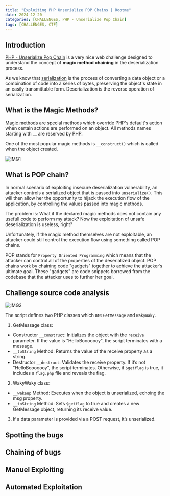 ```yaml
---
title: "Exploiting PHP Unserialize POP Chains | Rootme"
date: 2024-12-20
categories: [CHALLENGES, PHP - Unserialize Pop Chain]
tags: [CHALLENGES, CTF] 
---
```

## Introduction
[PHP - Unserialize Pop Chain](https://www.root-me.org/en/Challenges/Web-Server/PHP-Unserialize-Pop-Chain)  is a very nice web challenge designed to understand the concept of **magic method chaining** in the deserialization process.

As we know that [serialization](https://hazelcast.com/foundations/distributed-computing/serialization/) is the process of converting a data object or a combination of code into a series of bytes, preserving the object's state in an easily transmittable form. Deserialization is the reverse operation of serialization.

## What is the Magic Methods?
[Magic methods](https://www.php.net/manual/en/language.oop5.magic.php) are special methods which override PHP's default's action when certain actions are performed on an object. All methods names starting with __ are reserved by PHP.

One of the most popular magic methods is `__construct()` which is called when the object created. 

![IMG1](https://github.com/user-attachments/assets/5b91a228-bcdd-4b05-b29a-095970437807)

## What is POP chain? 
In normal scenario of exploiting insecure deserialization vulnerability, an attacker controls a serialized object that is passed into `unserialize()`. This will then allow her the opportunity to hijack the execution flow of the application, by controlling the values passed into magic methods.

The problem is: What if the declared magic methods does not contain any usefull code to perform my attack?
Now the exploitation of unsafe deserialization is useless, right?

Unfortunately, if the magic method themselves are not exploitable, an attacker could still control the execution flow using something called POP chains.

POP stands for `Property Oriented Programming` which means that the attacker can control all of the properties of the deserialized object. POP chains work by chaining code "gadgets" together to achieve the attacker’s ultimate goal. These "gadgets" are code snippets borrowed from the codebase that the attacker uses to further her goal.

## Challenge source code analysis

![IMG2](https://github.com/user-attachments/assets/64700220-7dbe-4aa9-a1fc-05d71edc0787)

The script defines two PHP classes which are `GetMessage` and `WakyWaky`.

1) GetMessage class:
  - Constructor `__construct`: Initializes the object with the `receive` parameter. If the value is "HelloBooooooy", the  script terminates with a message.
  - `__toString` Method: Returns the value of the receive property as a string.
  - Destructor `__destruct`: Validates the receive property. If it’s not "HelloBooooooy", the script terminates. Otherwise, if `$getflag` is true, it includes a `flag.php` file and reveals the flag.
2) WakyWaky class:
  - `__wakeup` Method: Executes when the object is unserialized, echoing the msg property.
  - `__toString` Method: Sets `$getflag` to true and creates a new GetMessage object, returning its receive value.

3) If a data parameter is provided via a POST request, it’s unserialized.

## Spotting the bugs








## Chaining of bugs
## Manuel Exploiting
## Automated Exploitation


